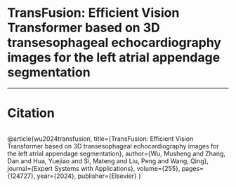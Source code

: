 # TransFusion: Efficient Vision Transformer based on 3D transesophageal echocardiography images for the left atrial appendage segmentation
---

# Citation

```

```
@article{wu2024transfusion,
title={TransFusion: Efficient Vision Transformer based on 3D transesophageal echocardiography images for the left atrial appendage segmentation},
author={Wu, Musheng and Zhang, Dan and Hua, Yuejiao and Si, Mateng and Liu, Peng and Wang, Qing},
journal={Expert Systems with Applications},
volume={255},
pages={124727},
year={2024},
publisher={Elsevier}
}
```
